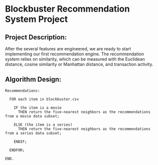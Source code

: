 # Blockbuster Recommendation System Project

## Project Description:
After the several features are engineered, we are ready to start implementing our first recommendation engine. The recommendation system relies on similarity, which can be measured with the Euclidean distance, cosine similarity or Manhattan distance, and transaction activity. 

## Algorithm Design:

```
Recommendations:
  
  FOR each item in blockbuster.csv
  
    IF the item is a movie
      THEN return the five-nearest neighbors as the recommendations from a movie data subset;
      
    ELSE (the item is a series)
      THEN return the five-nearest neighbors as the recommendations from a series data subset;
    
    ENDIF;
  
  ENDFOR;

END.
```
